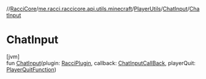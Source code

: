 //[RacciCore](../../../../index.md)/[me.racci.raccicore.api.utils.minecraft](../../index.md)/[PlayerUtils](../index.md)/[ChatInput](index.md)/[ChatInput](-chat-input.md)

# ChatInput

[jvm]\
fun [ChatInput](-chat-input.md)(plugin: [RacciPlugin](../../../me.racci.raccicore.api.plugin/-racci-plugin/index.md), callback: [ChatInputCallBack](../../index.md#-38014740%2FClasslikes%2F-1216412040),
playerQuit: [PlayerQuitFunction](../../index.md#-400580617%2FClasslikes%2F-1216412040))
